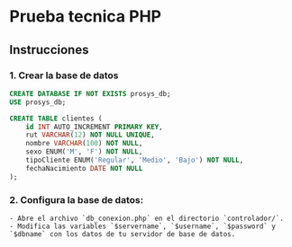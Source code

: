 # Prueba tecnica PHP

## Instrucciones

### 1. Crear la base de datos

```sql
CREATE DATABASE IF NOT EXISTS prosys_db;
USE prosys_db;

CREATE TABLE clientes (
    id INT AUTO_INCREMENT PRIMARY KEY,
    rut VARCHAR(12) NOT NULL UNIQUE,
    nombre VARCHAR(100) NOT NULL,
    sexo ENUM('M', 'F') NOT NULL,
    tipoCliente ENUM('Regular', 'Medio', 'Bajo') NOT NULL,
    fechaNacimiento DATE NOT NULL
);
```
### 2. Configura la base de datos:
    - Abre el archivo `db_conexion.php` en el directorio `controlador/`.
    - Modifica las variables `$servername`, `$username`, `$password` y `$dbname` con los datos de tu servidor de base de datos.